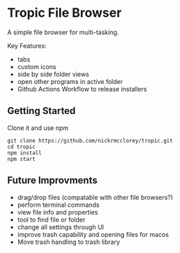 # Tropic File Browser

A simple file browser for multi-tasking.

Key Features:
- tabs
- custom icons
- side by side folder views
- open other programs in active folder
- Github Actions Workflow to release installers

## Getting Started
Clone it and use npm
```
git clone https://github.com/nickrmcclorey/tropic.git
cd tropic
npm install
npm start
```

## Future Improvments
- drag/drop files (compatable with other file browsers?)
- perform terminal commands
- view file info and properties
- tool to find file or folder
- change all settings through UI
- improve trash capability and opening files for macos
- Move trash handling to trash library